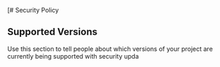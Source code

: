 [# Security Policy

## Supported Versions

Use this section to tell people about which versions of your project are
currently being supported with security upda